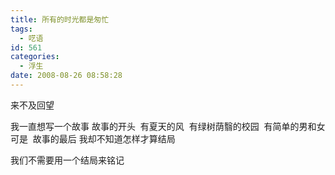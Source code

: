 ```yaml
---
title: 所有的时光都是匆忙
tags:
  - 呓语
id: 561
categories:
  - 浮生
date: 2008-08-26 08:58:28
---
```


来不及回望

我一直想写一个故事
故事的开头&nbsp; 有夏天的风&nbsp; 有绿树荫翳的校园&nbsp; 
有简单的男和女
可是&nbsp; 故事的最后 我却不知道怎样才算结局

我们不需要用一个结局来铭记 